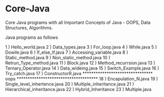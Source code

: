 # Core-Java
Core Java programs with all Important Concepts of Java - OOPS, Data Structures, Algorithms.

Java programs as follows 

1 ) Hello_world.java
2 ) Data_types.java
3 ) For_loop.java
4 ) While.java
5 ) Dowile.java
6 ) If_else_If.java
7 ) Accessing_variable.java
8 ) Static_method.java
9 ) Non_static_method.java
10 ) Retrun_Type_method.java
11 ) Block.java
12 ) Method_recurrsion.java
13 ) Ternary_Operator.java
14 ) Data_wideing.java
15 ) Switch_Example.java
16 ) Try_catch.java
17 ) ConstructorR.java
********************************  oops  *************************************
18 ) Encapulation_N.java
19 ) Single_level_inhertence.java
20 ) Multiple_inheritance.java
21 ) Hierarchical_inheritance.java
22 ) Hybrid_Inheritance
23 ) Multiple.java







